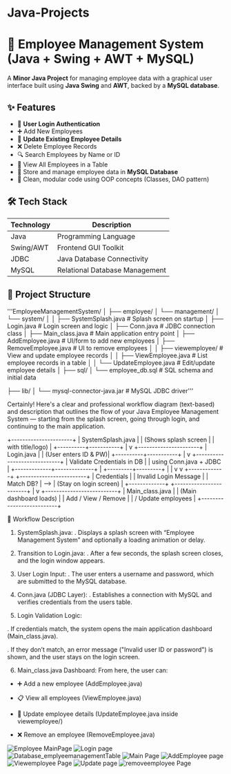 # Java-Projects
# 💼 Employee Management System (Java + Swing + AWT + MySQL)

A **Minor Java Project** for managing employee data with a graphical user interface built using **Java Swing** and **AWT**, backed by a **MySQL database**. 

## ✨ Features

- 🔐 **User Login Authentication**
- ➕ Add New Employees
- 📝 **Update Existing Employee Details**
- ❌ Delete Employee Records
- 🔍 Search Employees by Name or ID
- 🧾 View All Employees in a Table
- 💾 Store and manage employee data in **MySQL Database**
- 🧠 Clean, modular code using OOP concepts (Classes, DAO pattern)

## 🛠️ Tech Stack

| Technology | Description                     |
|------------|---------------------------------|
| Java       | Programming Language            |
| Swing/AWT  | Frontend GUI Toolkit            |
| JDBC       | Java Database Connectivity      |
| MySQL      | Relational Database Management  |

## 🧱 Project Structure

'''EmployeeManagementSystem/
│
├── employee/
│ └── management/
│ └── system/
│
│ ├── SystemSplash.java # Splash screen on startup
│ ├── Login.java # Login screen and logic
│ ├── Conn.java # JDBC connection class
│ ├── Main_class.java # Main application entry point
│ ├── AddEmployee.java # UI/form to add new employees
│ ├── RemoveEmployee.java # UI to remove employees
│
│ ├── viewemployee/ # View and update employee records
│ │ ├── ViewEmployee.java # List employee records in a table
│ │ └── UpdateEmployee.java # Edit/update employee details
│
├── sql/
│ └── employee_db.sql # SQL schema and initial data

├── lib/
│ └── mysql-connector-java.jar # MySQL JDBC driver'''

Certainly! Here's a clear and professional workflow diagram (text-based) and description that outlines the flow of your Java Employee Management System — starting from the splash screen, going through login, and continuing to the main application.

+----------------------+
|  SystemSplash.java   |
| (Shows splash screen |
|   with title/logo)   |
+----------+-----------+
           |
           v
+----------------------+
|     Login.java       |
| (User enters ID & PW)|
+----------+-----------+
           |
           v
  +-----------------------------+
  | Validate Credentials in DB |
  |   using Conn.java + JDBC   |
  +-------------+--------------+
                |
      +---------+---------+
      |                   |
      v                   v
+-------------+     +------------------------+
| Credentials |     | Invalid Login Message  |
| Match DB?   | --> | (Stay on login screen) |
+-------------+     +------------------------+
      |
      v
+--------------------------+
|  Main_class.java         |
|  (Main dashboard loads)  |
|  Add / View / Remove     |
|  / Update employees      |
+--------------------------+

📝 Workflow Description

1. SystemSplash.java:
  . Displays a splash screen with “Employee Management System” and optionally a loading animation or delay.

2. Transition to Login.java:
  . After a few seconds, the splash screen closes, and the login window appears.

3. User Login Input:
 .  The user enters a username and password, which are submitted to the MySQL database.

4. Conn.java (JDBC Layer):
  . Establishes a connection with MySQL and verifies credentials from the users table.

5. Login Validation Logic:

  . If credentials match, the system opens the main application dashboard (Main_class.java).

  .  If they don’t match, an error message ("Invalid user ID or password") is shown, and the user stays on the login screen.

6. Main_class.java Dashboard:
   From here, the user can:

* ➕ Add a new employee (AddEmployee.java)

* 📋 View all employees (ViewEmployee.java)

* 📝 Update employee details (UpdateEmployee.java inside viewemployee/)

* ❌ Remove an employee (RemoveEmployee.java)


![Employee MainPage](https://github.com/user-attachments/assets/f5761b94-16e1-44fe-b39f-fb3ca4fbb4bc)
![Login page](https://github.com/user-attachments/assets/8ab23bc7-7c7e-4a5b-bd69-06ed389aebba)
![Database_emplyeemanagementTable](https://github.com/user-attachments/assets/5c788ddc-b77c-42db-80e0-612c77238d18)
![Main Page](https://github.com/user-attachments/assets/2526dafd-58e6-4ec4-9ede-e4a0d51bcc11)
![AddEmployee page](https://github.com/user-attachments/assets/8dbb7c6a-04ae-416b-9226-1789a1f8622f)
![Viewemployee Page](https://github.com/user-attachments/assets/a983799a-4c4e-428f-8357-220e5c3dbafb)
![Update page](https://github.com/user-attachments/assets/f0d28d16-e899-4dde-89a7-2da943a86aaa)
![removeemployee Page](https://github.com/user-attachments/assets/9a4576e1-1ae1-46a2-8ccd-7b69fe773177)








